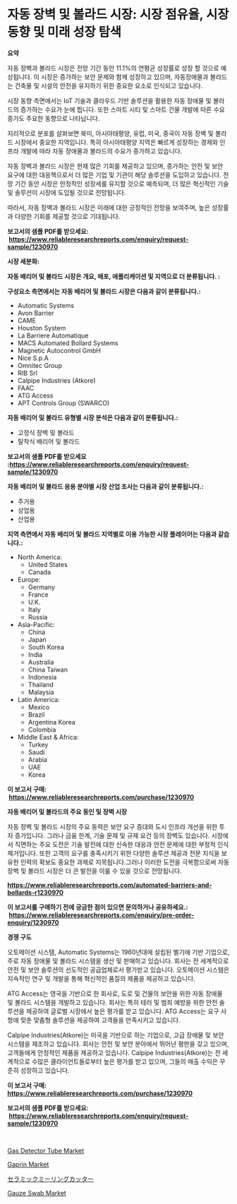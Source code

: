 <p><h1>자동 장벽 및 볼라드 시장: 시장 점유율, 시장 동향 및 미래 성장 탐색</h1></p><p><strong>요약</strong></p>
<p><p>자동 장벽과 볼라드 시장은 전망 기간 동안 11.1%의 연평균 성장률로 성장 할 것으로 예상됩니다. 이 시장은 증가하는 보안 문제와 함께 성장하고 있으며, 자동장애물과 볼라드는 건축물 및 시설의 안전을 유지하기 위한 중요한 요소로 인식되고 있습니다.</p><p>시장 동향 측면에서는 IoT 기술과 클라우드 기반 솔루션을 활용한 자동 장애물 및 볼라드의 증가하는 수요가 눈에 띕니다. 또한 스마트 시티 및 스마트 건물 개발에 따른 수요 증가도 주요한 동향으로 나타납니다.</p><p>지리적으로 분포를 살펴보면 북미, 아시아태평양, 유럽, 미국, 중국이 자동 장벽 및 볼라드 시장에서 중요한 지역입니다. 특히 아시아태평양 지역은 빠르게 성장하는 경제와 인프라 개발에 따라 자동 장애물과 볼라드의 수요가 증가하고 있습니다.</p><p>자동 장벽과 볼라드 시장은 현재 많은 기회를 제공하고 있으며, 증가하는 안전 및 보안 요구에 대한 대응책으로서 더 많은 기업 및 기관이 해당 솔루션을 도입하고 있습니다. 전망 기간 동안 시장은 안정적인 성장세를 유지할 것으로 예측되며, 더 많은 혁신적인 기술 및 솔루션이 시장에 도입될 것으로 전망됩니다.</p><p>따라서, 자동 장벽과 볼라드 시장은 미래에 대한 긍정적인 전망을 보여주며, 높은 성장률과 다양한 기회를 제공할 것으로 기대됩니다.</p></p>
<p><strong>보고서의 샘플 PDF를 받으세요: &nbsp;<a href="https://www.reliableresearchreports.com/enquiry/request-sample/1230970">https://www.reliableresearchreports.com/enquiry/request-sample/1230970</a></strong></p>
<p><strong>시장 세분화:</strong></p>
<p><strong> 자동 배리어 및 볼라드 시장은 개요, 배포, 애플리케이션 및 지역으로 더 분류됩니다. :</strong></p>
<p><strong>구성요소 측면에서는 자동 배리어 및 볼라드 시장은 다음과 같이 분류됩니다.:</strong></p>
<p><ul><li>Automatic Systems</li><li>Avon Barrier</li><li>CAME</li><li>Houston System</li><li>La Barriere Automatique</li><li>MACS Automated Bollard Systems</li><li>Magnetic Autocontrol GmbH</li><li>Nice S.p.A</li><li>Omnitec Group</li><li>RIB Srl</li><li>Calpipe Industries (Atkore)</li><li>FAAC</li><li>ATG Access</li><li>APT Controls Group (SWARCO)</li></ul></p>
<p><strong> 자동 배리어 및 볼라드 유형별 시장 분석은 다음과 같이 분류됩니다.:</strong></p>
<p><ul><li>고정식 장벽 및 볼라드</li><li>탈착식 배리어 및 볼라드</li></ul></p>
<p><strong>보고서의 샘플 PDF를 받으세요 :<a href="https://www.reliableresearchreports.com/enquiry/request-sample/1230970">https://www.reliableresearchreports.com/enquiry/request-sample/1230970</a></strong></p>
<p><strong> 자동 배리어 및 볼라드 응용 분야별 시장 산업 조사는 다음과 같이 분류됩니다.:</strong></p>
<p><ul><li>주거용</li><li>상업용</li><li>산업용</li></ul></p>
<p><strong>지역 측면에서 자동 배리어 및 볼라드 지역별로 이용 가능한 시장 플레이어는 다음과 같습니다.:</strong></p>
<p><ul>
    <li>
        North America:
        <ul>
            <li>United States</li>
            <li>Canada</li>
        </ul>
    </li>
    <li>
        Europe:
        <ul>
            <li>Germany</li>
            <li>France</li>
            <li>U.K.</li>
            <li>Italy</li>
            <li>Russia</li>
        </ul>
    </li>
    <li>
        Asia-Pacific:
        <ul>
            <li>China</li>
            <li>Japan</li>
            <li>South Korea</li>
            <li>India</li>
            <li>Australia</li>
            <li>China Taiwan</li>
            <li>Indonesia</li>
            <li>Thailand</li>
            <li>Malaysia</li>
        </ul>
    </li>
    <li>
        Latin America:
        <ul>
            <li>Mexico</li>
            <li>Brazil</li>
            <li>Argentina Korea</li>
            <li>Colombia</li>
        </ul>
    </li>
    <li>
        Middle East & Africa:
        <ul>
            <li>Turkey</li>
            <li>Saudi</li>
            <li>Arabia</li>
            <li>UAE</li>
            <li>Korea</li>
        </ul>
    </li>
    </ul></p>
<p><strong>이 보고서 구매: &nbsp;<a href="https://www.reliableresearchreports.com/purchase/1230970">https://www.reliableresearchreports.com/purchase/1230970</a></strong></p>
<p><strong>자동 배리어 및 볼라드의 주요 동인 및 장벽 시장</strong></p>
<p><p>자동 장벽 및 볼라드 시장의 주요 동력은 보안 요구 증대와 도시 인프라 개선을 위한 투자 증가입니다. 그러나 금융 한계, 기술 문제 및 규제 요건 등의 장벽도 있습니다. 시장에서 직면하는 주요 도전은 기술 발전에 대한 신속한 대응과 안전 문제에 대한 부정적 인식 제거입니다. 또한 고객의 요구를 충족시키기 위한 다양한 솔루션 제공과 전문 지식을 보유한 인력의 확보도 중요한 과제로 지목됩니다.그러나 이러한 도전을 극복함으로써 자동 장벽 및 볼라드 시장은 더 큰 발전을 이룰 수 있을 것으로 전망됩니다.</p></p>
<p><strong><a href="https://www.reliableresearchreports.com/automated-barriers-and-bollards-r1230970">https://www.reliableresearchreports.com/automated-barriers-and-bollards-r1230970</a></strong></p>
<p><strong>이 보고서를 구매하기 전에 궁금한 점이 있으면 문의하거나 공유하세요.: &nbsp;<a href="https://www.reliableresearchreports.com/enquiry/pre-order-enquiry/1230970">https://www.reliableresearchreports.com/enquiry/pre-order-enquiry/1230970</a></strong></p>
<p><strong>경쟁 구도</strong></p>
<p><p>오토메이션 시스템, Automatic Systems는 1960년대에 설립된 벨기에 기반 기업으로, 주로 자동 장애물 및 볼라드 시스템을 생산 및 판매하고 있습니다. 회사는 전 세계적으로 안전 및 보안 솔루션의 선도적인 공급업체로서 평가받고 있습니다. 오토메이션 시스템은 지속적인 연구 및 개발을 통해 혁신적인 품질의 제품을 제공하고 있습니다.</p><p>ATG Access는 영국을 기반으로 한 회사로, 도로 및 건물의 보안을 위한 자동 장애물 및 볼라드 시스템을 개발하고 있습니다. 회사는 특히 테러 및 범죄 예방을 위한 안전 솔루션을 제공하여 글로벌 시장에서 높은 평가를 받고 있습니다. ATG Access는 요구 사항에 맞춘 맞춤형 솔루션을 제공하여 고객들을 만족시키고 있습니다.</p><p>Calpipe Industries(Atkore)는 미국을 기반으로 하는 기업으로, 고급 장애물 및 보안 시스템을 제조하고 있습니다. 회사는 안전 및 보안 분야에서 뛰어난 평판을 갖고 있으며, 고객들에게 안정적인 제품을 제공하고 있습니다. Calpipe Industries(Atkore)는 전 세계적으로 수많은 클라이언트들로부터 높은 평가를 받고 있으며, 그들의 매출 수익은 꾸준히 성장하고 있습니다.</p></p>
<p><strong>이 보고서 구매: &nbsp; <a href="https://www.reliableresearchreports.com/purchase/1230970">https://www.reliableresearchreports.com/purchase/1230970</a></strong></p>
<p><strong>보고서의 샘플 PDF를 받으세요: &nbsp;<a href="https://www.reliableresearchreports.com/enquiry/request-sample/1230970">https://www.reliableresearchreports.com/enquiry/request-sample/1230970</a></strong><strong></strong></p>
<p>&nbsp;</p>
<p><p><a href="https://www.linkedin.com/pulse/gas-detector-tube-market-insights-players-forecast-till-2031-qwq6f?trackingId=61xMRCeu7yWUr9SJWajtyg%3D%3D">Gas Detector Tube Market</a></p><p><a href="https://github.com/Sinjinluong3e0awx2m195k76/Market-Research-Report-List-2/blob/main/gaprin-market.md">Gaprin Market</a></p><p><a href="https://github.com/mohamedbakry57/Market-Research-Report-List-3/blob/main/812931826020.md">セラミックミーリングカッター</a></p><p><a href="https://www.linkedin.com/pulse/gauze-swab-market-challenges-opportunities-growth-drivers-major-fqhyf?trackingId=xkVOi7u9dgbgq6puTb4EQg%3D%3D">Gauze Swab Market</a></p></p>